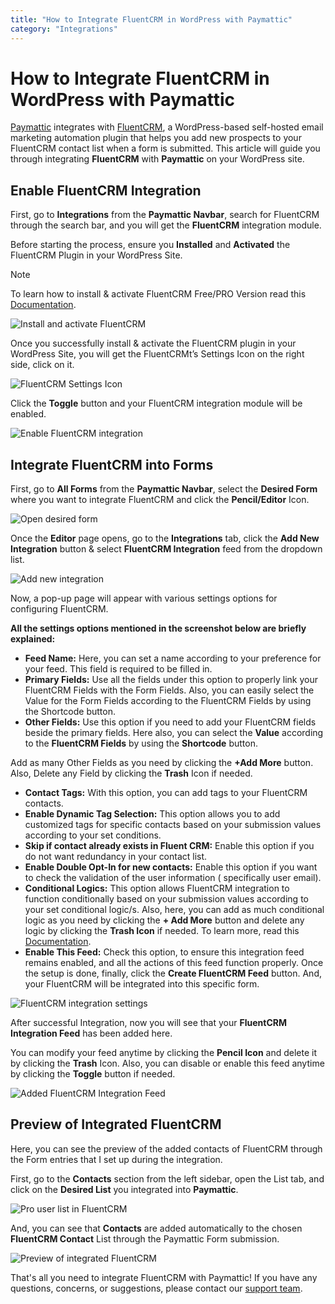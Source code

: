 ```yaml
---
title: "How to Integrate FluentCRM in WordPress with Paymattic"
category: "Integrations"
---
```


# How to Integrate FluentCRM in WordPress with Paymattic

[Paymattic](https://paymattic.com/) integrates with [FluentCRM](http://www.fluentcrm.com/), a WordPress-based self-hosted email marketing automation plugin that helps you add new prospects to your FluentCRM contact list when a form is submitted. This article will guide you through integrating **FluentCRM** with **Paymattic** on your WordPress site.

## Enable FluentCRM Integration


First, go to **Integrations** from the **Paymattic Navbar**, search for FluentCRM through the search bar, and you will get the **FluentCRM** integration module.

Before starting the process, ensure you **Installed** and **Activated** the FluentCRM Plugin in your WordPress Site. 

>[!Note]
>To learn how to install & activate FluentCRM Free/PRO Version read this [Documentation](https://fluentcrm.com/docs/how-to-install-upgrade-and-activate-license/).

![Install and activate FluentCRM](/images/integrations/how-to-integrate-fluentcrm-in-wordpress-with-paymattic/Install-activate-FluentCRM-scaled.webp)

Once you successfully install & activate the FluentCRM plugin in your WordPress Site, you will get the FluentCRMt’s Settings Icon on the right side, click on it.

![FluentCRM Settings Icon](/images/integrations/how-to-integrate-fluentcrm-in-wordpress-with-paymattic/Fluent-CRMs-Settings-Icon-1-scaled.webp)

Click the **Toggle** button and your FluentCRM integration module will be enabled.

![Enable FluentCRM integration](/images/integrations/how-to-integrate-fluentcrm-in-wordpress-with-paymattic/Enabled-Fluent-CRM-integration-scaled.webp)

## Integrate FluentCRM into Forms


First, go to **All Forms** from the **Paymattic Navbar**, select the **Desired Form** where you want to integrate FluentCRM and click the **Pencil/Editor** Icon.

![Open desired form](/images/integrations/how-to-integrate-fluentcrm-in-wordpress-with-paymattic/Open-desired-form-2-scaled.webp)

Once the **Editor** page opens, go to the **Integrations** tab, click the **Add New Integration** button & select **FluentCRM Integration** feed from the dropdown list. 

![Add new integration](/images/integrations/how-to-integrate-fluentcrm-in-wordpress-with-paymattic/Add-new-integration-dropdown-fluent-crm-scaled.webp)

Now, a pop-up page will appear with various settings options for configuring FluentCRM. 

**All the settings options mentioned in the screenshot below are briefly explained:**

* **Feed Name:** Here, you can set a name according to your preference for your feed. This field is required to be filled in.
* **Primary Fields:** Use all the fields under this option to properly link your FluentCRM Fields with the Form Fields. Also, you can easily select the Value for the Form Fields according to the FluentCRM Fields by using the Shortcode button. 
* **Other Fields:** Use this option if you need to add your FluentCRM fields beside the primary fields. Here also, you can select the **Value** according to the **FluentCRM Fields** by using the **Shortcode** button.

Add as many Other Fields as you need by clicking the **+Add More** button. Also, Delete any Field by clicking the **Trash** Icon if needed.

* **Contact Tags:** With this option, you can add tags to your FluentCRM contacts.
* **Enable Dynamic Tag Selection:** This option allows you to add customized tags for specific contacts based on your submission values according to your set conditions.
* **Skip if contact already exists in Fluent CRM:** Enable this option if you do not want redundancy in your contact list. 
* **Enable Double Opt-In for new contacts:** Enable this option if you want to check the validation of the user information ( specifically user email). 
* **Conditional Logics:** This option allows FluentCRM integration to function conditionally based on your submission values according to your set conditional logic/s. Also, here,  you can add as much conditional logic as you need by clicking the **+ Add More** button and delete any logic by clicking the **Trash Icon** if needed. To learn more, read this [Documentation](/how-to-use-conditional-logic-in-form-fields-with-paymattic). 
* **Enable This Feed:** Check this option, to ensure this integration feed remains enabled, and all the actions of this feed function properly.
Once the setup is done, finally, click the **Create FluentCRM Feed** button.
And, your FluentCRM will be integrated into this specific form.

![FluentCRM integration settings](/images/integrations/how-to-integrate-fluentcrm-in-wordpress-with-paymattic/Add-New-FluentCRM-Integration-Feed-page.webp)

After successful Integration, now you will see that your **FluentCRM Integration Feed** has been added here.

You can modify your feed anytime by clicking the **Pencil Icon** and delete it by clicking the **Trash** Icon.
Also, you can disable or enable this feed anytime by clicking the **Toggle** button if needed.

![Added FluentCRM Integration Feed](/images/integrations/how-to-integrate-fluentcrm-in-wordpress-with-paymattic/Added-Fluent-CRM-Integration-Feed-scaled.webp)

## Preview of Integrated FluentCRM

Here, you can see the preview of the added contacts of FluentCRM through the Form entries that I set up during the integration.

First, go to the **Contacts** section from the left sidebar, open the List tab, and click on the **Desired List** you integrated into **Paymattic**.

![Pro user list in FluentCRM](/images/integrations/how-to-integrate-fluentcrm-in-wordpress-with-paymattic/Pro-uder-list-from-FluentCRM-scaled.webp)

And, you can see that **Contacts** are added automatically to the chosen **FluentCRM Contact** List through the Paymattic Form submission. 

![Preview of integrated FluentCRM](/images/integrations/how-to-integrate-fluentcrm-in-wordpress-with-paymattic/Preview-of-integrated-FluentCRM-scaled.webp)

That's all you need to integrate FluentCRM with Paymattic! If you have any questions, concerns, or suggestions, please contact our [support team](https://wpmanageninja.com/support-tickets/?utm_source=wpmn&utm_medium=home&utm_campaign=site#/).